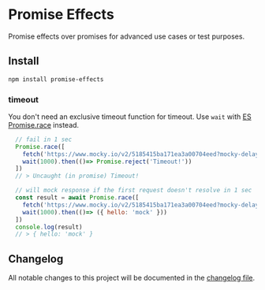 Promise Effects
=================================

Promise effects over promises for advanced use cases or test purposes.

## Install
```sh
npm install promise-effects
```

### timeout

You don't need an exclusive timeout function for timeout. Use `wait` with [ES Promise.race](https://developer.mozilla.org/en-US/docs/Web/JavaScript/Reference/Global_Objects/Promise/race) instead.


```js
  // fail in 1 sec
  Promise.race([
    fetch('https://www.mocky.io/v2/5185415ba171ea3a00704eed?mocky-delay=1200ms').then(res=> resp.json()),
    wait(1000).then(()=> Promise.reject('Timeout!'))
  ])
  // > Uncaught (in promise) Timeout!
```

```js
  // will mock response if the first request doesn't resolve in 1 sec
  const result = await Promise.race([
    fetch('https://www.mocky.io/v2/5185415ba171ea3a00704eed?mocky-delay=1200ms').then(res=> resp.json()),
    wait(1000).then(()=> ({ hello: 'mock' }))
  ])
  console.log(result)
  // > { hello: 'mock' }
```

## Changelog

All notable changes to this project will be documented in the [changelog file](https://github.com/mkg0/promise-effects/blob/master/CHANGELOG.md).

